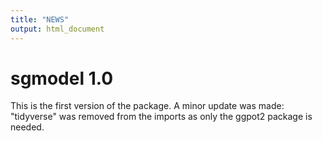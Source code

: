 ```yaml
---
title: "NEWS"
output: html_document
---
```

# sgmodel 1.0

This is the first version of the package. A minor update was made: "tidyverse" was removed from the imports as only the ggpot2 package is needed.

